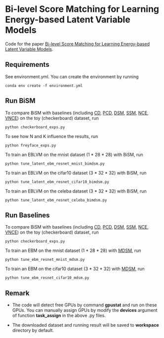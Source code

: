 # Bi-level Score Matching for Learning Energy-based Latent Variable Models

Code for the paper [Bi-level Score Matching for Learning Energy-based Latent Variable Models](https://arxiv.org/abs/2010.07856).


## Requirements

See environment.yml. You can create the environment by running
```
conda env create -f environment.yml
```

## Run BiSM
To compare BiSM with baselines (including [CD](https://www.cs.toronto.edu/~hinton/absps/tr00-004.pdf), [PCD](http://icml2008.cs.helsinki.fi/papers/638.pdf), [DSM](http://www.iro.umontreal.ca/~vincentp/Publications/smdae_techreport.pdf), [SSM](https://arxiv.org/abs/1905.07088), [NCE](http://proceedings.mlr.press/v9/gutmann10a/gutmann10a.pdf), [VNCE](https://arxiv.org/abs/1810.08010)) on the toy (checkerboard) dataset, run
```
python checkerboard_exps.py
```

To see how N and K influence the results, run
```
python freyface_exps.py
```

To train an EBLVM on the mnist dataset (1 * 28 * 28) with BiSM, run
```
python tune_latent_ebm_resnet_mnist_bimdsm.py
```

To train an EBLVM on the cifar10 dataset (3 * 32 * 32) with BiSM, run
```
python tune_latent_ebm_resnet_cifar10_bimdsm.py
```

To train an EBLVM on the celeba dataset (3 * 32 * 32) with BiSM, run
```
python tune_latent_ebm_resnet_celeba_bimdsm.py
```


## Run Baselines
To compare BiSM with baselines (including [CD](https://www.cs.toronto.edu/~hinton/absps/tr00-004.pdf), [PCD](http://icml2008.cs.helsinki.fi/papers/638.pdf), [DSM](http://www.iro.umontreal.ca/~vincentp/Publications/smdae_techreport.pdf), [SSM](https://arxiv.org/abs/1905.07088), [NCE](http://proceedings.mlr.press/v9/gutmann10a/gutmann10a.pdf), [VNCE](https://arxiv.org/abs/1810.08010)) on the toy (checkerboard) dataset, run
```
python checkerboard_exps.py
```

To train an EBM on the mnist dataset (1 * 28 * 28) with [MDSM](https://arxiv.org/abs/1910.07762), run
```
python tune_ebm_resnet_mnist_mdsm.py
```

To train an EBM on the cifar10 dataset (3 * 32 * 32) with [MDSM](https://arxiv.org/abs/1910.07762), run
```
python tune_ebm_resnet_cifar10_mdsm.py
```


## Remark
* The code will detect free GPUs by command **gpustat** and run on these GPUs.
You can manually assign GPUs by modify the **devices** argument of function **task_assign** in the above .py files.

* The downloaded dataset and running result will be saved to **workspace** directory by default.
